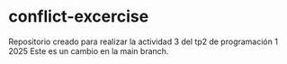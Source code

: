 # conflict-excercise
Repositorio creado para realizar la actividad 3 del tp2 de programación 1 2025
Este es un cambio en la main branch.